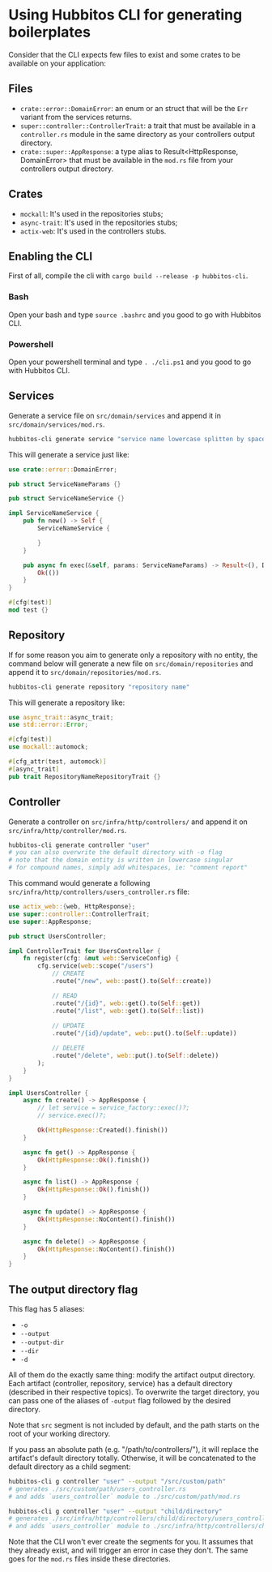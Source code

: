 # Using Hubbitos CLI for generating boilerplates

Consider that the CLI expects few files to exist and some crates to be available on your application:
## Files
- `crate::error::DomainError`: an enum or an struct that will be the `Err` variant from the services returns.
- `super::controller::ControllerTrait`: a trait that must be available in a `controller.rs` module in the same directory as your controllers output directory.
- `crate::super::AppResponse`: a type alias to Result<HttpResponse, DomainError> that must be available in the `mod.rs` file from your controllers output directory.

## Crates
- `mockall`: It's used in the repositories stubs;
- `async-trait`: It's used in the repositories stubs;
- `actix-web`: It's used in the controllers stubs.

## Enabling the CLI
First of all, compile the cli with `cargo build --release -p hubbitos-cli`.

### Bash
Open your bash and type `source .bashrc` and you good to go with Hubbitos CLI.

### Powershell
Open your powershell terminal and type `. ./cli.ps1` and you good to go with Hubbitos CLI.

## Services
Generate a service file on `src/domain/services` and append it in `src/domain/services/mod.rs`.
```bash
hubbitos-cli generate service "service name lowercase splitten by spaces"
```

This will generate a service just like:
```rust
use crate::error::DomainError;

pub struct ServiceNameParams {}

pub struct ServiceNameService {}

impl ServiceNameService {
    pub fn new() -> Self {
        ServiceNameService {

        }
    }

    pub async fn exec(&self, params: ServiceNameParams) -> Result<(), DomainError> {
        Ok(())
    }
}

#[cfg(test)]
mod test {}
```

## Repository
If for some reason you aim to generate only a repository with no entity, the command below will generate a new file on `src/domain/repositories` and append it to `src/domain/repositories/mod.rs`.
```bash
hubbitos-cli generate repository "repository name"
```

This will generate a repository like:
```rust
use async_trait::async_trait;
use std::error::Error;

#[cfg(test)]
use mockall::automock;

#[cfg_attr(test, automock)]
#[async_trait]
pub trait RepositoryNameRepositoryTrait {}
```

## Controller
Generate a controller on `src/infra/http/controllers/` and append it on `src/infra/http/controller/mod.rs`.
```bash
hubbitos-cli generate controller "user"
# you can also overwrite the default directory with -o flag
# note that the domain entity is written in lowercase singular
# for compound names, simply add whitespaces, ie: "comment report"
```

This command would generate a following `src/infra/http/controllers/users_controller.rs` file:
```rust
use actix_web::{web, HttpResponse};
use super::controller::ControllerTrait;
use super::AppResponse;

pub struct UsersController;

impl ControllerTrait for UsersController {
    fn register(cfg: &mut web::ServiceConfig) {
        cfg.service(web::scope("/users")
            // CREATE
            .route("/new", web::post().to(Self::create))

            // READ
            .route("/{id}", web::get().to(Self::get))
            .route("/list", web::get().to(Self::list))
            
            // UPDATE
            .route("/{id}/update", web::put().to(Self::update))

            // DELETE
            .route("/delete", web::put().to(Self::delete))
        );
    }
}

impl UsersController {
    async fn create() -> AppResponse {
        // let service = service_factory::exec()?;
        // service.exec()?;

        Ok(HttpResponse::Created().finish())
    }

    async fn get() -> AppResponse {
        Ok(HttpResponse::Ok().finish())
    }

    async fn list() -> AppResponse {
        Ok(HttpResponse::Ok().finish())
    }

    async fn update() -> AppResponse {
        Ok(HttpResponse::NoContent().finish())
    }

    async fn delete() -> AppResponse {
        Ok(HttpResponse::NoContent().finish())
    }
}

```

## The output directory flag
This flag has 5 aliases:
- `-o`
- `--output`
- `--output-dir`
- `--dir`
- `-d`

All of them do the exactly same thing: modify the artifact output directory.
Each artifact (controller, repository, service) has a default directory (described in their respective topics).
To overwrite the target directory, you can pass one of the aliases of `-output` flag followed by the desired directory.

Note that `src` segment is not included by default, and the path starts on the root of your working directory.

If you pass an absolute path (e.g. "/path/to/controllers/"), it will replace the artifact's default directory totally.
Otherwise, it will be concatenated to the default directory as a child segment:

```bash
hubbitos-cli g controller "user" --output "/src/custom/path"
# generates ./src/custom/path/users_controller.rs
# and adds `users_controller` module to ./src/custom/path/mod.rs
```

```bash
hubbitos-cli g controller "user" --output "child/directory"
# generates ./src/infra/http/controllers/child/directory/users_controller.rs
# and adds `users_controller` module to ./src/infra/http/controllers/child/directory/mod.rs
```

Note that the CLI won't ever create the segments for you. It assumes that they already exist, and will trigger an error
in case they don't. The same goes for the `mod.rs` files inside these directories.
